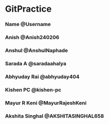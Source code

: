 # GitPractice
### Name @Username
### Anish @Anish240206
### Anshul @AnshulNaphade
### Sarada A @saradaahalya
### Abhyuday Rai @abhyuday404
### Kishen PC @kishen-pc
### Mayur R Keni @MayurRajeshKeni
### Akshita Singhal @AKSHITASINGHAL658